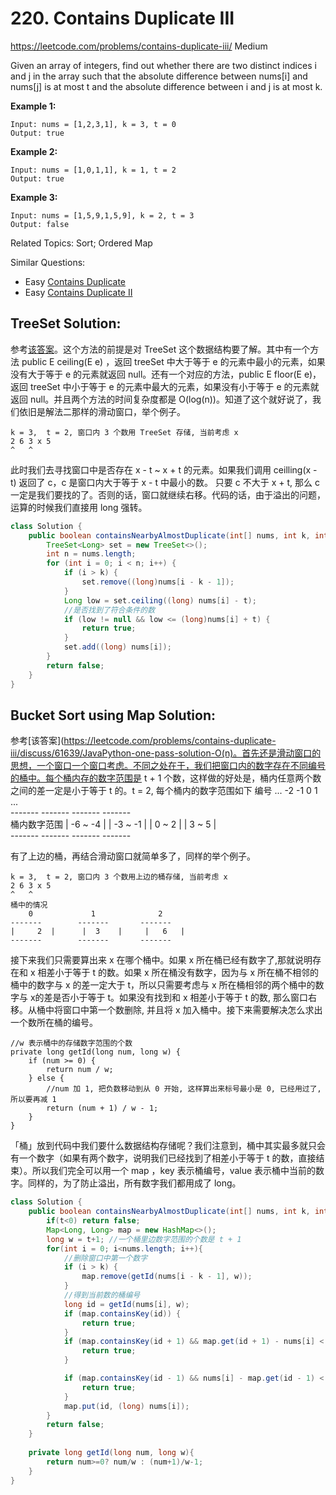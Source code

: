 # 220. Contains Duplicate III
<https://leetcode.com/problems/contains-duplicate-iii/>
Medium

Given an array of integers, find out whether there are two distinct indices i and j in the array such that the absolute difference between nums[i] and nums[j] is at most t and the absolute difference between i and j is at most k.

**Example 1:**

    Input: nums = [1,2,3,1], k = 3, t = 0
    Output: true

**Example 2:**

    Input: nums = [1,0,1,1], k = 1, t = 2
    Output: true

**Example 3:**

    Input: nums = [1,5,9,1,5,9], k = 2, t = 3
    Output: false


Related Topics: Sort; Ordered Map

Similar Questions: 
* Easy [Contains Duplicate](https://leetcode.com/problems/contains-duplicate/)
* Easy [Contains Duplicate II](https://leetcode.com/problems/contains-duplicate-ii/)


## TreeSet Solution: 
参考[该答案](https://leetcode.com/problems/contains-duplicate-iii/discuss/61655/Java-O(N-lg-K)-solution)。这个方法的前提是对 TreeSet 这个数据结构要了解。其中有一个方法 public E ceiling(E e) ，返回 treeSet 中大于等于 e 的元素中最小的元素，如果没有大于等于 e 的元素就返回 null。还有一个对应的方法，public E floor(E e)，返回 treeSet 中小于等于 e 的元素中最大的元素，如果没有小于等于 e 的元素就返回 null。并且两个方法的时间复杂度都是 O(log(n))。知道了这个就好说了，我们依旧是解法二那样的滑动窗口，举个例子。

    k = 3,  t = 2, 窗口内 3 个数用 TreeSet 存储, 当前考虑 x
    2 6 3 x 5
    ^   ^

此时我们去寻找窗口中是否存在 x - t ~ x + t 的元素。如果我们调用 ceilling(x - t) 返回了 c，c 是窗口内大于等于 x - t 中最小的数。 只要 c 不大于 x + t, 那么 c 一定是我们要找的了。否则的话，窗口就继续右移。代码的话，由于溢出的问题，运算的时候我们直接用 long 强转。

```java
class Solution {
    public boolean containsNearbyAlmostDuplicate(int[] nums, int k, int t) {
        TreeSet<Long> set = new TreeSet<>();
        int n = nums.length;
        for (int i = 0; i < n; i++) {
            if (i > k) {
                set.remove((long)nums[i - k - 1]);
            }
            Long low = set.ceiling((long) nums[i] - t);
            //是否找到了符合条件的数
            if (low != null && low <= (long)nums[i] + t) {
                return true;
            }
            set.add((long) nums[i]);
        }
        return false;
    }
}
```


## Bucket Sort using Map Solution: 
参考[该答案](https://leetcode.com/problems/contains-duplicate-iii/discuss/61639/JavaPython-one-pass-solution-O(n)。首先还是滑动窗口的思想，一个窗口一个窗口考虑。不同之处在于，我们把窗口内的数字存在不同编号的桶中。每个桶内存的数字范围是 t + 1 个数，这样做的好处是，桶内任意两个数之间的差一定是小于等于 t 的。t = 2, 每个桶内的数字范围如下
    编号          ...     -2            -1             0           1      ...      
                       -------        -------       -------     -------     
    桶内数字范围       | -6 ~ -4  |    | -3 ~ -1 |   | 0 ~ 2 |   | 3 ~ 5 |  
                       -------        -------       -------     -------

有了上边的桶，再结合滑动窗口就简单多了，同样的举个例子。

    k = 3,  t = 2, 窗口内 3 个数用上边的桶存储, 当前考虑 x
    2 6 3 x 5
    ^   ^
    桶中的情况
        0             1              2
    -------        -------       -------    
    |     2  |      |  3    |     |   6   |   
    -------        -------       -------

接下来我们只需要算出来 x 在哪个桶中。如果 x 所在桶已经有数字了,那就说明存在和 x 相差小于等于 t 的数。如果 x 所在桶没有数字，因为与 x 所在桶不相邻的桶中的数字与 x 的差一定大于 t，所以只需要考虑与 x 所在桶相邻的两个桶中的数字与 x的差是否小于等于 t。如果没有找到和 x 相差小于等于 t 的数, 那么窗口右移。从桶中将窗口中第一个数删除, 并且将 x 加入桶中。接下来需要解决怎么求出一个数所在桶的编号。

    //w 表示桶中的存储数字范围的个数
    private long getId(long num, long w) {
        if (num >= 0) {
            return num / w;
        } else {
            //num 加 1, 把负数移动到从 0 开始, 这样算出来标号最小是 0, 已经用过了, 所以要再减 1
            return (num + 1) / w - 1;
        }
    }

「桶」放到代码中我们要什么数据结构存储呢？我们注意到，桶中其实最多就只会有一个数字（如果有两个数字，说明我们已经找到了相差小于等于 t 的数，直接结束）。所以我们完全可以用一个 map ，key 表示桶编号，value 表示桶中当前的数字。同样的，为了防止溢出，所有数字我们都用成了 long。

```java
class Solution {
    public boolean containsNearbyAlmostDuplicate(int[] nums, int k, int t) {
        if(t<0) return false;
        Map<Long, Long> map = new HashMap<>();
        long w = t+1; //一个桶里边数字范围的个数是 t + 1
        for(int i = 0; i<nums.length; i++){
            //删除窗口中第一个数字
            if (i > k) {
                map.remove(getId(nums[i - k - 1], w));
            }
            //得到当前数的桶编号
            long id = getId(nums[i], w);
            if (map.containsKey(id)) {
                return true;
            }
            if (map.containsKey(id + 1) && map.get(id + 1) - nums[i] < w) {
                return true;
            }

            if (map.containsKey(id - 1) && nums[i] - map.get(id - 1) < w) {
                return true;
            }
            map.put(id, (long) nums[i]);
        }
        return false;
    }
    
    private long getId(long num, long w){
        return num>=0? num/w : (num+1)/w-1;
    }
}
```